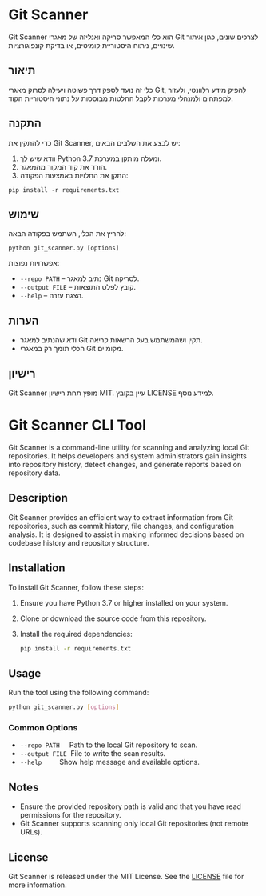 # Git Scanner

Git Scanner הוא כלי המאפשר סריקה ואנליזה של מאגרי Git לצרכים שונים, כגון איתור שינויים, ניתוח היסטוריית קומיטים, או בדיקת קונפיגורציות.

## תיאור

כלי זה נועד לספק דרך פשוטה ויעילה לסרוק מאגרי Git, להפיק מידע רלוונטי, ולעזור למפתחים ולמנהלי מערכות לקבל החלטות מבוססות על נתוני היסטוריית הקוד.

## התקנה

כדי להתקין את Git Scanner, יש לבצע את השלבים הבאים:

1. וודא שיש לך Python 3.7 ומעלה מותקן במערכת.
2. הורד את קוד המקור מהמאגר.
3. התקן את התלויות באמצעות הפקודה:

```
pip install -r requirements.txt
```

## שימוש

להריץ את הכלי, השתמש בפקודה הבאה:

```
python git_scanner.py [options]
```

אפשרויות נפוצות:

- `--repo PATH` – נתיב למאגר Git לסריקה.
- `--output FILE` – קובץ לפלט התוצאות.
- `--help` – הצגת עזרה.

## הערות

- ודא שהנתיב למאגר Git תקין ושהמשתמש בעל הרשאות קריאה.
- הכלי תומך רק במאגרי Git מקומיים.

## רישיון

Git Scanner מופץ תחת רישיון MIT. עיין בקובץ LICENSE למידע נוסף.

# Git Scanner CLI Tool

Git Scanner is a command-line utility for scanning and analyzing local Git repositories. It helps developers and system administrators gain insights into repository history, detect changes, and generate reports based on repository data.

## Description

Git Scanner provides an efficient way to extract information from Git repositories, such as commit history, file changes, and configuration analysis. It is designed to assist in making informed decisions based on codebase history and repository structure.

## Installation

To install Git Scanner, follow these steps:

1. Ensure you have Python 3.7 or higher installed on your system.
2. Clone or download the source code from this repository.
3. Install the required dependencies:

   ```bash
   pip install -r requirements.txt
   ```

## Usage

Run the tool using the following command:

```bash
python git_scanner.py [options]
```

### Common Options

- `--repo PATH` &nbsp;&nbsp;&nbsp;&nbsp;Path to the local Git repository to scan.
- `--output FILE` &nbsp;File to write the scan results.
- `--help` &nbsp;&nbsp;&nbsp;&nbsp;&nbsp;&nbsp;&nbsp;&nbsp;Show help message and available options.

## Notes

- Ensure the provided repository path is valid and that you have read permissions for the repository.
- Git Scanner supports scanning only local Git repositories (not remote URLs).

## License

Git Scanner is released under the MIT License. See the [LICENSE](LICENSE) file for more information.

